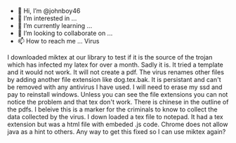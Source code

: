 - 👋 Hi, I’m @johnboy46
- 👀 I’m interested in ...
- 🌱 I’m currently learning ...
- 💞️ I’m looking to collaborate on ...
- 📫 How to reach me ...
Virus
<!---
--->
I downloaded miktex at our library to test if it is the source of the trojan which has infected my latex for over a month.
Sadly it is. It tried a template and it would not work. It will not create a pdf. The virus renames other files by adding another file extension like dog.tex.bak. It is persistant and can't be removed with any antivirus I have used.
I will need to erase my ssd and pay to reinstall windows.
Unless you can see the file extensions you can not notice the problem and that tex don't work. 
There is chinese in the outline of the pdfs. I beleive this is a marker for the criminals to know to collect the data collected by the virus. 
I down loaded a tex file to notepad. It had a tex extension but was a html file with embeded .js code. Chrome does not allow java as a hint to others.
Any way to get this fixed so I can use miktex again?
